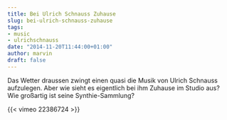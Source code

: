 ```yaml
---
title: Bei Ulrich Schnauss Zuhause
slug: bei-ulrich-schnauss-zuhause
tags:
- music
- ulrichschnauss
date: "2014-11-20T11:44:00+01:00"
author: marvin
draft: false
---
```

Das Wetter draussen zwingt einen quasi die Musik von Ulrich Schnauss
aufzulegen. Aber wie sieht es eigentlich bei ihm Zuhause im Studio aus?
Wie großartig ist seine Synthie-Sammlung?

{{< vimeo 22386724 >}}